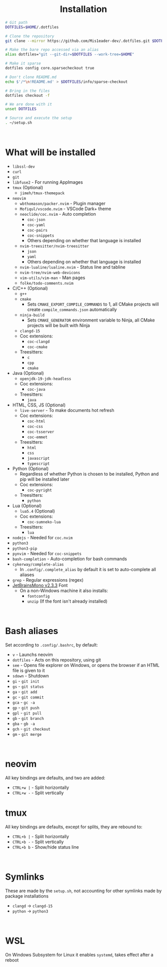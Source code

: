<h1 align="center">Installation</h1>

```sh
# Git path
DOTFILES=$HOME/.dotfiles

# Clone the repository
git clone --mirror https://github.com/Mis1eader-dev/.dotfiles.git $DOTFILES

# Make the bare repo accessed via an alias
alias dotfiles="git --git-dir=$DOTFILES --work-tree=$HOME"

# Make it sparse
dotfiles config core.sparsecheckout true

# Don't clone README.md
echo $'/*\n!README.md' > $DOTFILES/info/sparse-checkout

# Bring in the files
dotfiles checkout -f

# We are done with it
unset DOTFILES

# Source and execute the setup
. ~/setup.sh
```

<br>

# What will be installed
- `libssl-dev`
- `curl`
- `git`
- `libfuse2` - For running AppImages
- `tmux` (Optional)
  - `jimeh/tmux-themepack`
- `neovim`
  - `wbthomason/packer.nvim` - Plugin manager
  - `Mofiqul/vscode.nvim` - VSCode Dark+ theme
  - `neoclide/coc.nvim` - Auto completion
    - `coc-json`
    - `coc-yaml`
    - `coc-pairs`
    - `coc-snippets`
    - Others depending on whether that language is installed
  - `nvim-treesitter/nvim-treesitter`
    - `json`
    - `yaml`
    - Others depending on whether that language is installed
  - `nvim-lualine/lualine.nvim` - Status line and tabline
  - `nvim-tree/nvim-web-devicons`
  - `vim-utils/vim-man` - Man pages
  - `folke/todo-comments.nvim`
- C/C++ (Optional)
  - `g++`
  - `cmake`
    - Sets `CMAKE_EXPORT_COMPILE_COMMANDS` to 1, all CMake projects will create `compile_commands.json` automatically
  - `ninja-build`
    - Sets `CMAKE_GENERATOR` environment variable to Ninja, all CMake projects will be built with Ninja
  - `clangd-15`
  - Coc extensions:
    - `coc-clangd`
    - `coc-cmake`
  - Treesitters:
    - `c`
    - `cpp`
    - `cmake`
- Java (Optional)
  - `openjdk-19-jdk-headless`
  - Coc extensions:
    - `coc-java`
  - Treesitters:
    - `java`
- HTML, CSS, JS (Optional)
  - `live-server` - To make documents hot refresh
  - Coc extensions:
    - `coc-html`
    - `coc-css`
    - `coc-tsserver`
    - `coc-emmet`
  - Treesitters:
    - `html`
    - `css`
    - `javascript`
    - `typescript`
- Python (Optional)
  - Regardless of whether Python is chosen to be installed, Python and pip will be installed later
  - Coc extensions:
    - `coc-pyright`
  - Treesitters:
    - `python`
- Lua (Optional)
  - `lua5.4` (Optional)
  - Coc extensions:
    - `coc-sumneko-lua`
  - Treesitters:
    - `lua`
- `nodejs` - Needed for `coc.nvim`
- `python3`
- `python3-pip`
- `pynvim` - Needed for `coc-snippets`
- `bash-completion` - Auto-completion for bash commands
- `cykerway/complete-alias`
  - In `.config/.complete_alias` by default it is set to auto-complete all aliases
- `grep` - Regular expressions (regex)
- [JetBrainsMono v2.3.3](https://github.com/ryanoasis/nerd-fonts/releases/download/v2.3.3/JetBrainsMono.zip) Font
  - On a non-Windows machine it also installs:
    - `fontconfig`
    - `unzip` (If the font isn't already installed)

<br>

# Bash aliases
Set according to `.config/.bashrc`, by default:
- `v` - Launchs neovim
- `dotfiles` - Acts on this repository, using git
- `see` - Opens file explorer on Windows, or opens the browser if an HTML file is given to it
- `sdown` - Shutdown
- `gi` - `git init`
- `gs` - `git status`
- `ga` - `git add`
- `gc` - `git commit`
- `gca` - `gc -a`
- `gp` - `git push`
- `gpl` - `git pull`
- `gb` - `git branch`
- `gba` - `gb -a`
- `gch` - `git checkout`
- `gm` - `git merge`

<br>

# neovim
All key bindings are defaults, and two are added:
- `CTRL+w |` - Split horizontally
- `CTRL+w -` - Split vertically

# tmux
All key bindings are defaults, except for splits, they are rebound to:
- `CTRL+b |` - Split horizontally
- `CTRL+b -` - Split vertically
- `CTRL+b b` - Show/hide status line

<br>

# Symlinks
These are made by the `setup.sh`, not accounting for other symlinks made by package installations
- `clangd` -> `clangd-15`
- `python` -> `python3`

<br>

# WSL
On Windows Subsystem for Linux it enables `systemd`, takes effect after a reboot

